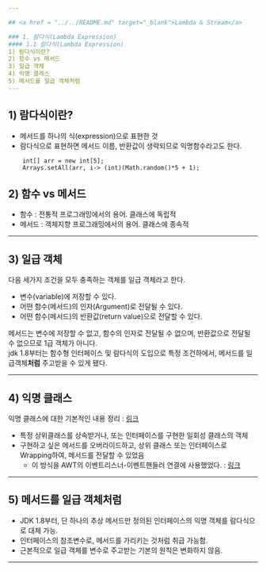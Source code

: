 ```yaml
---

## <a href = "../../README.md" target="_blank">Lambda & Stream</a>

### 1. 람다식(Lambda Expression)
#### 1.1 람다식(Lambda Expression)
1) 람다식이란?
2) 함수 vs 메서드
3) 일급 객체
4) 익명 클래스
5) 메서드를 일급 객체처럼
---
```


## 1) 람다식이란?

- 메서드를 하나의 식(expression)으로 표현한 것
- 람다식으로 표현하면 메서드 이름, 반환값이 생략되므로 익명함수라고도 한다.
```
    int[] arr = new int[5];
    Arrays.setAll(arr, i-> (int)(Math.random()*5 + 1);
```

## 2) 함수 vs 메서드
- 함수 :  전통적 프로그래밍에서의 용어. 클래스에 독립적
- 메서드 : 객체지향 프로그래밍에서의 용어. 클래스에 종속적

---

## 3) 일급 객체
다음 세가지 조건을 모두 충족하는 객체를 일급 객체라고 한다.

- 변수(variable)에 저장할 수 있다.
- 어떤 함수(메서드)의 인자(Argument)로 전달될 수 있다.
- 어떤 함수(메서드)의 반환값(return value)으로 전달할 수 있다.

메서드는 변수에 저장할 수 없고, 함수의 인자로 전달될 수 없으며, 반환값으로 전달될 수 없으므로 1급 객체가 아니다.  
jdk 1.8부터는 함수형 인터페이스 및 람다식의 도입으로 특정 조건하에서, 메서드를 일급객체**처럼** 주고받을 수 있게 됐다.

---

## 4) 익명 클래스
익명 클래스에 대한 기본적인 내용 정리 : <a href="../../../OOP/15. 익명 클래스/15.1 익명 클래스(anonymous class)/README.md" target="_blank"> 링크</a>

- 특정 상위클래스를 상속받거나, 또는 인터페이스를 구현한 일회성 클래스의 객체
- 구현하고 싶은 메서드를 오버라이드하고, 상위 클래스 또는 인터페이스로 Wrapping하여, 메서드를 전달할 수 있었음
  - 이 방식을 AWT의 이벤트리스너-이벤트핸들러 연결에 사용했었다. : <a href="../../../AWT & Applet/6. 이벤트 처리(event handling)/6.1 이벤트(event)/README.md" target="_blank"> 링크</a>

---

## 5) 메서드를 일급 객체처럼

- JDK 1.8부터, 단 하나의 추상 메서드만 정의된 인터페이스의 익명 객체를 람다식으로 대체 가능.
- 인터페이스의 참조변수로, 메서드를 가리키는 것처럼 취급 가능함.
- 근본적으로 일급 객체를 변수로 주고받는 기본의 원칙은 변화하지 않음.

---
